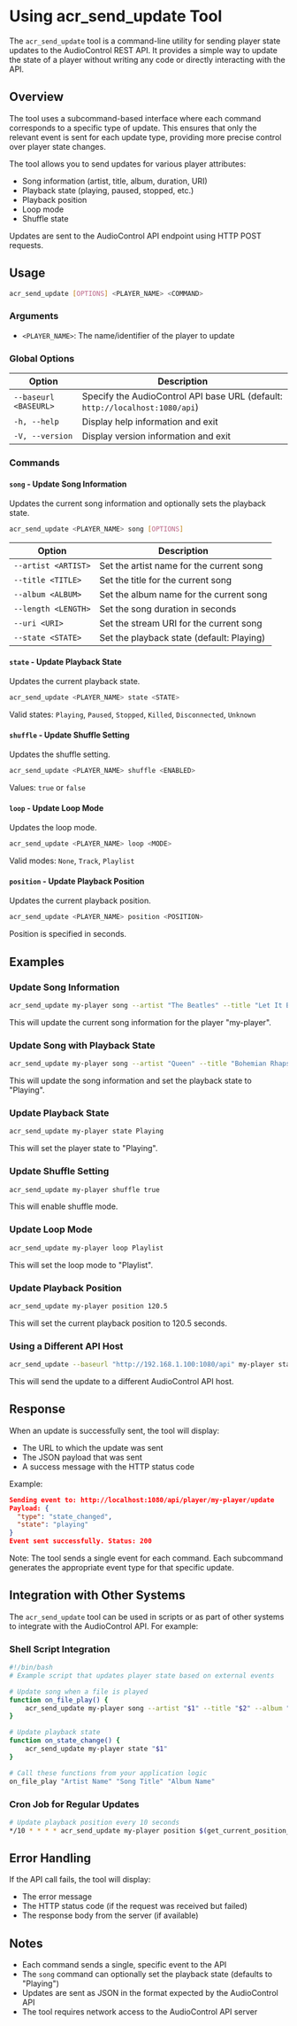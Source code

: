 # Using acr_send_update Tool

The `acr_send_update` tool is a command-line utility for sending player state updates to the AudioControl REST API. It provides a simple way to update the state of a player without writing any code or directly interacting with the API.

## Overview

The tool uses a subcommand-based interface where each command corresponds to a specific type of update. This ensures that only the relevant event is sent for each update type, providing more precise control over player state changes.

The tool allows you to send updates for various player attributes:

- Song information (artist, title, album, duration, URI)
- Playback state (playing, paused, stopped, etc.)
- Playback position
- Loop mode
- Shuffle state

Updates are sent to the AudioControl API endpoint using HTTP POST requests.

## Usage

```bash
acr_send_update [OPTIONS] <PLAYER_NAME> <COMMAND>
```

### Arguments

- `<PLAYER_NAME>`: The name/identifier of the player to update

### Global Options

| Option | Description |
|--------|-------------|
| `--baseurl <BASEURL>` | Specify the AudioControl API base URL (default: `http://localhost:1080/api`) |
| `-h, --help` | Display help information and exit |
| `-V, --version` | Display version information and exit |

### Commands

#### `song` - Update Song Information

Updates the current song information and optionally sets the playback state.

```bash
acr_send_update <PLAYER_NAME> song [OPTIONS]
```

| Option | Description |
|--------|-------------|
| `--artist <ARTIST>` | Set the artist name for the current song |
| `--title <TITLE>` | Set the title for the current song |
| `--album <ALBUM>` | Set the album name for the current song |
| `--length <LENGTH>` | Set the song duration in seconds |
| `--uri <URI>` | Set the stream URI for the current song |
| `--state <STATE>` | Set the playback state (default: Playing) |

#### `state` - Update Playback State

Updates the current playback state.

```bash
acr_send_update <PLAYER_NAME> state <STATE>
```

Valid states: `Playing`, `Paused`, `Stopped`, `Killed`, `Disconnected`, `Unknown`

#### `shuffle` - Update Shuffle Setting

Updates the shuffle setting.

```bash
acr_send_update <PLAYER_NAME> shuffle <ENABLED>
```

Values: `true` or `false`

#### `loop` - Update Loop Mode

Updates the loop mode.

```bash
acr_send_update <PLAYER_NAME> loop <MODE>
```

Valid modes: `None`, `Track`, `Playlist`

#### `position` - Update Playback Position

Updates the current playback position.

```bash
acr_send_update <PLAYER_NAME> position <POSITION>
```

Position is specified in seconds.

## Examples

### Update Song Information

```bash
acr_send_update my-player song --artist "The Beatles" --title "Let It Be" --album "Let It Be" --length 243.5
```

This will update the current song information for the player "my-player".

### Update Song with Playback State

```bash
acr_send_update my-player song --artist "Queen" --title "Bohemian Rhapsody" --state Playing
```

This will update the song information and set the playback state to "Playing".

### Update Playback State

```bash
acr_send_update my-player state Playing
```

This will set the player state to "Playing".

### Update Shuffle Setting

```bash
acr_send_update my-player shuffle true
```

This will enable shuffle mode.

### Update Loop Mode

```bash
acr_send_update my-player loop Playlist
```

This will set the loop mode to "Playlist".

### Update Playback Position

```bash
acr_send_update my-player position 120.5
```

This will set the current playback position to 120.5 seconds.

### Using a Different API Host

```bash
acr_send_update --baseurl "http://192.168.1.100:1080/api" my-player state Paused
```

This will send the update to a different AudioControl API host.

## Response

When an update is successfully sent, the tool will display:

- The URL to which the update was sent
- The JSON payload that was sent
- A success message with the HTTP status code

Example:

```json
Sending event to: http://localhost:1080/api/player/my-player/update
Payload: {
  "type": "state_changed",
  "state": "playing"
}
Event sent successfully. Status: 200
```

Note: The tool sends a single event for each command. Each subcommand generates the appropriate event type for that specific update.

## Integration with Other Systems

The `acr_send_update` tool can be used in scripts or as part of other systems to integrate with the AudioControl API. For example:

### Shell Script Integration

```bash
#!/bin/bash
# Example script that updates player state based on external events

# Update song when a file is played
function on_file_play() {
    acr_send_update my-player song --artist "$1" --title "$2" --album "$3" --state Playing
}

# Update playback state
function on_state_change() {
    acr_send_update my-player state "$1"
}

# Call these functions from your application logic
on_file_play "Artist Name" "Song Title" "Album Name"
```

### Cron Job for Regular Updates

```bash
# Update playback position every 10 seconds
*/10 * * * * acr_send_update my-player position $(get_current_position_command)
```

## Error Handling

If the API call fails, the tool will display:

- The error message
- The HTTP status code (if the request was received but failed)
- The response body from the server (if available)

## Notes

- Each command sends a single, specific event to the API
- The `song` command can optionally set the playback state (defaults to "Playing")
- Updates are sent as JSON in the format expected by the AudioControl API
- The tool requires network access to the AudioControl API server
